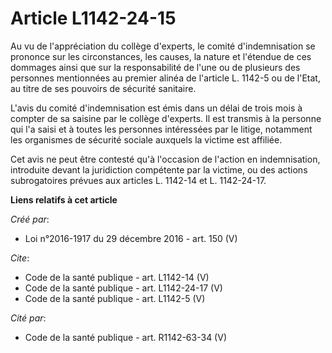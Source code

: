# Article L1142-24-15

Au vu de l'appréciation du collège d'experts, le comité d'indemnisation se prononce sur les circonstances, les causes, la
nature et l'étendue de ces dommages ainsi que sur la responsabilité de l'une ou de plusieurs des personnes mentionnées au
premier alinéa de l'article L. 1142-5 ou de l'Etat, au titre de ses pouvoirs de sécurité sanitaire.

L'avis du comité d'indemnisation est émis dans un délai de trois mois à compter de sa saisine par le collège d'experts. Il
est transmis à la personne qui l'a saisi et à toutes les personnes intéressées par le litige, notamment les organismes de
sécurité sociale auxquels la victime est affiliée.

Cet avis ne peut être contesté qu'à l'occasion de l'action en indemnisation, introduite devant la juridiction compétente par
la victime, ou des actions subrogatoires prévues aux articles L. 1142-14 et L. 1142-24-17.

**Liens relatifs à cet article**

_Créé par_:

  - Loi n°2016-1917 du 29 décembre 2016 - art. 150 (V)

_Cite_:

  - Code de la santé publique - art. L1142-14 (V)
  - Code de la santé publique - art. L1142-24-17 (V)
  - Code de la santé publique - art. L1142-5 (V)

_Cité par_:

  - Code de la santé publique - art. R1142-63-34 (V)
